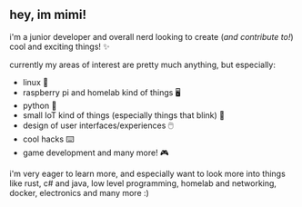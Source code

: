 ## hey, im mimi!

i'm a junior developer and overall nerd looking to create (*and contribute to!*) cool and exciting things! ✨

currently my areas of interest are pretty much anything, but especially:
- linux 🐧
- raspberry pi and homelab kind of things 🖥️
- python 🐍
- small IoT kind of things (especially things that blink) 🌈
- design of user interfaces/experiences 🖱️
- cool hacks ⌨️
- game development and many more! 🎮

i'm very eager to learn more, and especially want to look more into things like rust, c# and java, low level programming, homelab and networking, docker, electronics and many more :)
